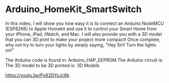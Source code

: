 # Arduino_HomeKit_SmartSwitch
In this video, I will show you how easy it is to connect an Arduino NodeMCU (ESP8266) to Apple Homekit and use it to control your Smart Home from your iPhone, iPad, iWatch, and Mac. I will also provide you with a 3D model that you can 3D print to make your project more compact!  Once complete, why not try to turn your lights by simply saying, "Hey Siri! Turn the lights on!"

The Arduino code is found in: Arduino_HAP_EEPROM
The Arduino circuit is:
The 3D model to be 3D printed is: 3D Models

https://youtu.be/Px82DYsJc6k
